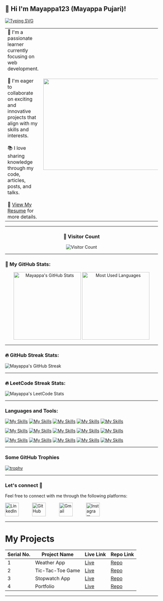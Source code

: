 <h2>👋 Hi I'm Mayappa123 (Mayappa Pujari)! </h2> 

[![Typing SVG](https://readme-typing-svg.demolab.com?font=Fira+Code&pause=1000&color=F70000&random=false&width=435&lines=Full+Stack+Web+Developer;Front+End+Developer;Back+End+Developer)](https://git.io/typing-svg)

<table>
    <tr>
        <td>
            🚀 I'm a passionate learner currently focusing on web development.  
            <br/><br/>
            🤝 I'm eager to collaborate on exciting and innovative projects that align with my skills and interests.  
            <br/><br/>
            📚 I love sharing knowledge through my code, articles, posts, and talks.  
            <br/><br/>
            📃 <a href="https://drive.google.com/file/d/1T5F43dmgrG4GEYv5osCbTZVmx8NfioTT/view?usp=drive_link" target="_blank">View My Resume</a> for more details.
        </td>
        <td>
            <img src="https://media.giphy.com/media/dWesBcTLavkZuG35MI/giphy.gif" width="600" height="300"/>
        </td>
    </tr>
</table>


---
<div align="center">
  <h3>👀 Visitor Count</h3>
 
  ![Visitor Count](https://profile-counter.glitch.me/Mayappa123/count.svg)
  
</div>

---

### 🚀 My GitHub Stats:
 
<p align="center">
  <img height="222em" src="https://github-readme-stats.vercel.app/api?username=Mayappa123&show_icons=true&theme=yeblu&hide_border=true" alt="Mayappa's GitHub Stats" />
  <img height="222em" src="https://github-readme-stats.vercel.app/api/top-langs/?username=Mayappa123&layout=compact&theme=yeblu&hide_border=true" alt="Most Used Languages" />
</p>

---

### 🔥 GitHub Streak Stats:

![Mayappa's GitHub Streak](https://github-readme-streak-stats.herokuapp.com/?user=Mayappa123&theme=yeblu)

---

### 🔥 LeetCode Streak Stats:

![Mayappa's LeetCode Stats](https://leetcard.jacoblin.cool/Mayappa123?theme=dark&ext=heatmap)

---

### Languages and Tools:

[![My Skills](https://skillicons.dev/icons?i=html&size=100)](https://skillicons.dev)
[![My Skills](https://skillicons.dev/icons?i=css&size=100)](https://skillicons.dev)
[![My Skills](https://skillicons.dev/icons?i=js&size=100)](https://skillicons.dev)
[![My Skills](https://skillicons.dev/icons?i=bootstrap&size=/100)](https://skillicons.dev)
[![My Skills](https://skillicons.dev/icons?i=materialui&size=100)](https://skillicons.dev)

[![My Skills](https://skillicons.dev/icons?i=mongodb&size=100)](https://skillicons.dev)
[![My Skills](https://skillicons.dev/icons?i=express&size=100)](https://skillicons.dev)
[![My Skills](https://skillicons.dev/icons?i=react&size=100)](https://skillicons.dev)
[![My Skills](https://skillicons.dev/icons?i=nodejs&size=100)](https://skillicons.dev)
[![My Skills](https://skillicons.dev/icons?i=mysql&size=100)](https://skillicons.dev)

[![My Skills](https://skillicons.dev/icons?i=git&size=100)](https://skillicons.dev)
[![My Skills](https://skillicons.dev/icons?i=github&size=100)](https://skillicons.dev)
[![My Skills](https://skillicons.dev/icons?i=vscode&size=100)](https://skillicons.dev)
[![My Skills](https://skillicons.dev/icons?i=npm&size=100)](https://skillicons.dev)
[![My Skills](https://skillicons.dev/icons?i=windows&size=100)](https://skillicons.dev)


---

### Some GitHub Trophies
[![trophy](https://github-profile-trophy.vercel.app/?username=Mayappa123&theme=radical)](https://github.com/Mayappa123/github-profile-trophy)

---

### Let's connect 💬

Feel free to connect with me through the following platforms:

[<img src="https://skillicons.dev/icons?i=linkedin" alt="LinkedIn" width="45" style="margin-right: 40;"/>](https://www.linkedin.com/in/mayappa-pujari-625432182)
[<img src="https://skillicons.dev/icons?i=github" alt="GitHub" width="45" style="margin-right: 40;"/>](https://github.com/Mayappa123/)
[<img src="https://skillicons.dev/icons?i=gmail" alt="Gmail" width="45" style="margin-right: 40;"/>](mailto:mayappapujari561999@gmail.com)
[<img src="https://skillicons.dev/icons?i=instagram" alt="Instagram" width="45" style="margin-right: 0;"/>](mailto:mayappapujari561999@gmail.com)

---

# My Projects

| Serial No. | Project Name       | Live Link                                            | Repo Link                                       |
|------------|--------------------|------------------------------------------------------|------------------------------------------------|
| 1          | Weather App        | [Live](https://mayappa123.github.io/weatherApp/)     | [Repo](https://github.com/Mayappa123/weatherApp) |
| 2          | Tic-Tac-Toe Game   | [Live](https://mayappa123.github.io/PRODIGY_WD_03/)  | [Repo](https://github.com/Mayappa123/PRODIGY_WD_03)  |
| 3          | Stopwatch App      | [Live](https://mayappa123.github.io/PRODIGY_WD_02/)  | [Repo](https://github.com/Mayappa123/stopwatch-app) |
| 4          | Portfolio          | [Live](https://mayappa123.github.io/Portfolio/)      | [Repo](https://github.com/Mayappa123/Portfolio) |

---
